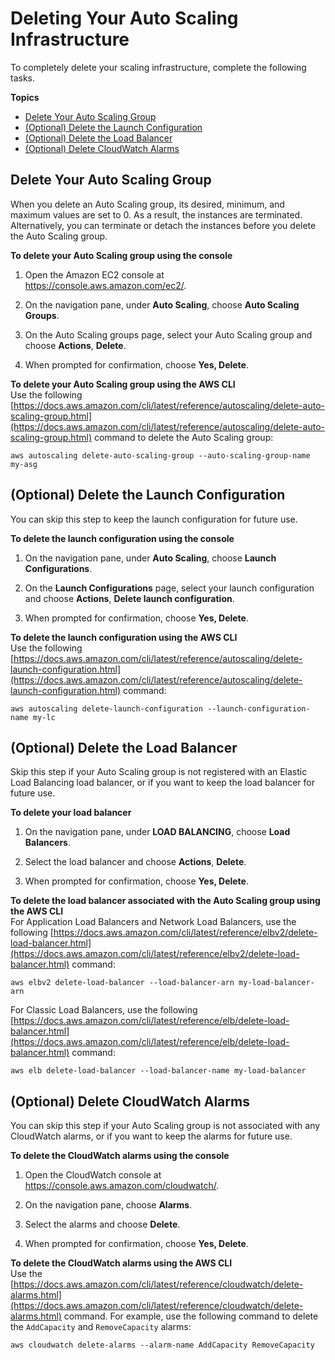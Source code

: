 # Deleting Your Auto Scaling Infrastructure<a name="as-process-shutdown"></a>

To completely delete your scaling infrastructure, complete the following tasks\.

**Topics**
+ [Delete Your Auto Scaling Group](#as-shutdown-lbs-delete-asg-cli)
+ [\(Optional\) Delete the Launch Configuration](#as-shutdown-lbs-delete-lc-cli)
+ [\(Optional\) Delete the Load Balancer](#as-shutdown-lbs-delete-lbs-cli)
+ [\(Optional\) Delete CloudWatch Alarms](#as-shutdown-delete-alarms-cli)

## Delete Your Auto Scaling Group<a name="as-shutdown-lbs-delete-asg-cli"></a>

When you delete an Auto Scaling group, its desired, minimum, and maximum values are set to 0\. As a result, the instances are terminated\. Alternatively, you can terminate or detach the instances before you delete the Auto Scaling group\.

**To delete your Auto Scaling group using the console**

1. Open the Amazon EC2 console at [https://console\.aws\.amazon\.com/ec2/](https://console.aws.amazon.com/ec2/)\.

1. On the navigation pane, under **Auto Scaling**, choose **Auto Scaling Groups**\.

1. On the Auto Scaling groups page, select your Auto Scaling group and choose **Actions**, **Delete**\. 

1. When prompted for confirmation, choose **Yes, Delete**\.

**To delete your Auto Scaling group using the AWS CLI**  
Use the following [https://docs.aws.amazon.com/cli/latest/reference/autoscaling/delete-auto-scaling-group.html](https://docs.aws.amazon.com/cli/latest/reference/autoscaling/delete-auto-scaling-group.html) command to delete the Auto Scaling group:

```
aws autoscaling delete-auto-scaling-group --auto-scaling-group-name my-asg
```

## \(Optional\) Delete the Launch Configuration<a name="as-shutdown-lbs-delete-lc-cli"></a>

You can skip this step to keep the launch configuration for future use\.

**To delete the launch configuration using the console**

1. On the navigation pane, under **Auto Scaling**, choose **Launch Configurations**\.

1. On the **Launch Configurations** page, select your launch configuration and choose **Actions**, **Delete launch configuration**\.

1. When prompted for confirmation, choose **Yes, Delete**\.

**To delete the launch configuration using the AWS CLI**  
Use the following [https://docs.aws.amazon.com/cli/latest/reference/autoscaling/delete-launch-configuration.html](https://docs.aws.amazon.com/cli/latest/reference/autoscaling/delete-launch-configuration.html) command:

```
aws autoscaling delete-launch-configuration --launch-configuration-name my-lc
```

## \(Optional\) Delete the Load Balancer<a name="as-shutdown-lbs-delete-lbs-cli"></a>

Skip this step if your Auto Scaling group is not registered with an Elastic Load Balancing load balancer, or if you want to keep the load balancer for future use\.

**To delete your load balancer**

1. On the navigation pane, under **LOAD BALANCING**, choose **Load Balancers**\.

1. Select the load balancer and choose **Actions**, **Delete**\.

1. When prompted for confirmation, choose **Yes, Delete**\.

**To delete the load balancer associated with the Auto Scaling group using the AWS CLI**  
For Application Load Balancers and Network Load Balancers, use the following [https://docs.aws.amazon.com/cli/latest/reference/elbv2/delete-load-balancer.html](https://docs.aws.amazon.com/cli/latest/reference/elbv2/delete-load-balancer.html) command:

```
aws elbv2 delete-load-balancer --load-balancer-arn my-load-balancer-arn
```

For Classic Load Balancers, use the following [https://docs.aws.amazon.com/cli/latest/reference/elb/delete-load-balancer.html](https://docs.aws.amazon.com/cli/latest/reference/elb/delete-load-balancer.html) command:

```
aws elb delete-load-balancer --load-balancer-name my-load-balancer
```

## \(Optional\) Delete CloudWatch Alarms<a name="as-shutdown-delete-alarms-cli"></a>

You can skip this step if your Auto Scaling group is not associated with any CloudWatch alarms, or if you want to keep the alarms for future use\.

**To delete the CloudWatch alarms using the console**

1. Open the CloudWatch console at [https://console\.aws\.amazon\.com/cloudwatch/](https://console.aws.amazon.com/cloudwatch/)\.

1. On the navigation pane, choose **Alarms**\.

1. Select the alarms and choose **Delete**\.

1. When prompted for confirmation, choose **Yes, Delete**\.

**To delete the CloudWatch alarms using the AWS CLI**  
Use the [https://docs.aws.amazon.com/cli/latest/reference/cloudwatch/delete-alarms.html](https://docs.aws.amazon.com/cli/latest/reference/cloudwatch/delete-alarms.html) command\. For example, use the following command to delete the `AddCapacity` and `RemoveCapacity` alarms:

```
aws cloudwatch delete-alarms --alarm-name AddCapacity RemoveCapacity
```